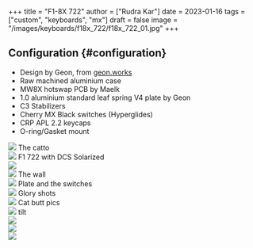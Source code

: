 +++
title = "F1-8X 722"
author = ["Rudra Kar"]
date = 2023-01-16
tags = ["custom", "keyboards", "mx"]
draft = false
image = "/images/keyboards/f18x_722/f18x_722_01.jpg"
+++

## Configuration {#configuration}

-   Design by Geon, from [geon.works](https://geon.works)
-   Raw machined aluminium case
-   MW8X hotswap PCB by Maelk
-   1.0 aluminium standard leaf spring V4 plate by Geon
-   C3 Stabilizers
-   Cherry MX Black switches (Hyperglides)
-   CRP APL 2.2 keycaps
-   O-ring/Gasket mount

<div class="post-image">
  <img src="/images/keyboards/f18x_722/f18x_722_cat_face.jpg" loading="lazy"/>
  <span class="img-description"> The catto </span>
</div>

<div class="post-image">
  <img src="/images/keyboards/f18x_722/f18x_722_solarized.jpg" loading="lazy"/>
  <span class="img-description"> F1 722 with DCS Solarized</span>
</div>

<div class="post-image">
  <img src="/images/keyboards/f18x_722/f18x_722_06.jpg" loading="lazy"/>
  <span class="img-description"> </span>
</div>

<div class="post-image">
  <img src="/images/keyboards/f18x_722/f18x_722_wall.jpg" loading="lazy"/>
  <span class="img-description"> The wall </span>
</div>

<div class="post-image">
  <img src="/images/keyboards/f18x_722/f18x_722_03.jpg" loading="lazy"/>
  <span class="img-description"> Plate and the switches </span>
</div>

<div class="post-image">
  <img src="/images/keyboards/f18x_722/f18x_722_02.jpg" loading="lazy"/>
  <span class="img-description"> Glory shots </span>
</div>

<div class="post-image">
  <img src="/images/keyboards/f18x_722/f18x_722_cat_butt.jpg" loading="lazy"/>
  <span class="img-description"> Cat butt pics </span>
</div>

<div class="post-image">
  <img src="/images/keyboards/f18x_722/f18x_722_04.jpg" loading="lazy"/>
  <span class="img-description"> tilt </span>
</div>

<div class="post-image">
  <img src="/images/keyboards/f18x_722/f18x_722_05.jpg" loading="lazy"/>
  <span class="img-description"> </span>
</div>

<div class="post-image">
  <img src="/images/keyboards/f18x_722/f18x_722_07.jpg" loading="lazy"/>
  <span class="img-description"> </span>
</div>

<div class="post-image">
  <img src="/images/keyboards/f18x_722/f18x_722_08.jpg" loading="lazy"/>
  <span class="img-description"> </span>
</div>
